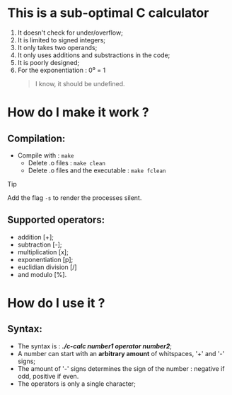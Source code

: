 # This is a sub-optimal C calculator

1. It doesn't check for under/overflow;
2. It is limited to signed integers;
3. It only takes two operands;
4. It only uses additions and substractions in the code;
5. It is poorly designed;
6. For the exponentiation : 0⁰ = 1
   > I know, it should be undefined.

# How do I make it work ?
## __Compilation__:
- Compile with : `make` 
  - Delete .o files : `make clean` 
  - Delete .o files and the executable : `make fclean`
 
>[!TIP]
>Add the flag `-s` to render the processes silent.

## __Supported operators__:
- addition [+];
- subtraction [-];
- multiplication [x]; 
- exponentiation [p];
- euclidian division [/] 
- and modulo [%].

# How do I use it ?
## __Syntax__:
- The syntax is : ***./c-calc number1 operator number2***;
- A number can start with an __arbitrary amount__ of whitspaces, '+' and '-' signs;
- The amount of '-' signs determines the sign of the number : negative if odd, positive if even.
- The operators is only a single character;
